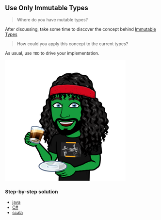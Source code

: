 ## Use Only Immutable Types
> Where do you have mutable types?

After discussing, take some time to discover the concept behind [Immutable Types](https://xtrem-tdd.netlify.app/Flavours/immutable-types) 

> How could you apply this concept to the current types?

As usual, use `TDD` to drive your implementation.

![Only immutability](../../docs/img/immutable.png)

### Step-by-step solution
- [java](../../java/docs/5.only-immutable-types.md)
- [C#](../../c%23/docs/5.only-immutable-types.md)
- [scala](../../scala/docs/5.only-immutable-types.md)